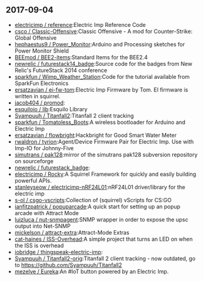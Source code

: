 ## 2017-09-04

* [electricimp / reference](https://github.com/electricimp/reference):Electric Imp Reference Code
* [csco / Classic-Offensive](https://github.com/csco/Classic-Offensive):Classic Offensive - A mod for Counter-Strike: Global Offensive
* [hephaestus9 / Power_Monitor](https://github.com/hephaestus9/Power_Monitor):Arduino and Processing sketches for Power Monitor Shield
* [BEEmod / BEE2-items](https://github.com/BEEmod/BEE2-items):Standard Items for the BEE2.4
* [newrelic / futurestack14_badge](https://github.com/newrelic/futurestack14_badge):Source code for the badges from New Relic's FutureStack 2014 conference
* [sparkfun / Wimp_Weather_Station](https://github.com/sparkfun/Wimp_Weather_Station):Code for the tutorial available from SparkFun Electronics
* [ersatzavian / ei-fw-tom](https://github.com/ersatzavian/ei-fw-tom):Electric Imp Firmware by Tom. EI firmware is written in squirrel.
* [jacob404 / promod](https://github.com/jacob404/promod):
* [esquiloio / lib](https://github.com/esquiloio/lib):Esquilo Library
* [Syampuuh / Titanfall2](https://github.com/Syampuuh/Titanfall2):Titanfall 2 client tracking
* [sparkfun / Tomatoless_Boots](https://github.com/sparkfun/Tomatoless_Boots):A wireless bootloader for Arduino and Electric Imp
* [ersatzavian / flowbright](https://github.com/ersatzavian/flowbright):Hackbright for Good Smart Water Meter
* [rwaldron / tyrion](https://github.com/rwaldron/tyrion):Agent/Device Firmware Pair for Electric Imp. Use with Imp-IO for Johnny-Five
* [simutrans / pak128](https://github.com/simutrans/pak128):mirror of the simutrans pak128 subversion repository on sourceforge
* [newrelic / futurestack_badge](https://github.com/newrelic/futurestack_badge):
* [electricimp / Rocky](https://github.com/electricimp/Rocky):A Squirrel Framework for quickly and easily building powerful APIs.
* [stanleyseow / electricimp-nRF24L01](https://github.com/stanleyseow/electricimp-nRF24L01):nRF24L01 driver/library for the electric imp
* [s-ol / csgo-vscripts](https://github.com/s-ol/csgo-vscripts):Collection of (squirrel) vScripts for CS:GO
* [ianfitzpatrick / popuparcade](https://github.com/ianfitzpatrick/popuparcade):A quick start for setting up an popup arcade with Attract Mode
* [luizluca / nut-snmpagent](https://github.com/luizluca/nut-snmpagent):SNMP wrapper in order to expose the upsc output into Net-SNMP
* [mickelson / attract-extra](https://github.com/mickelson/attract-extra):Attract-Mode Extras
* [cat-haines / ISS-Overhead](https://github.com/cat-haines/ISS-Overhead):A simple project that turns an LED on when the ISS is overhead
* [iobridge / thingspeak-electric-imp](https://github.com/iobridge/thingspeak-electric-imp):
* [Syampuuh / Titanfall2-orig](https://github.com/Syampuuh/Titanfall2-orig):Titanfall 2 client tracking - now outdated, go to https://github.com/Syampuuh/Titanfall2
* [mezelve / Eureka](https://github.com/mezelve/Eureka):An #IoT button powered by an Electric Imp.
